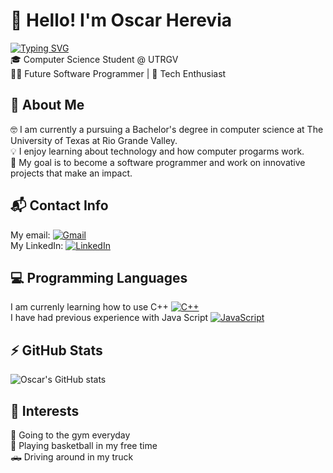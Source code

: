 # 👋 Hello! I'm Oscar Herevia <br>
[![Typing SVG](https://readme-typing-svg.demolab.com?lines=“And+whatever+you+do,""+Do+it+heartily.”;“As+to+the+Lord,+not+for+men.”;–+Colossians+3:23)](https://git.io/typing-svg)<br>
🎓 Computer Science Student @ UTRGV <br>
👨‍💻 Future Software Programmer | 🚀 Tech Enthusiast
## 🧠 About Me
🤓 I am currently a pursuing a Bachelor's degree in computer science at The University of Texas at Rio Grande Valley. <br>
💡 I enjoy learning about technology and how computer progarms work. <br>
🎯 My goal is to become a software programmer and work on innovative projects that make an impact. <br>
## 📬 Contact Info
My email: [![Gmail](https://img.shields.io/badge/Gmail-D14836?logo=gmail&logoColor=white)](mailto:oaherevia@gmail.com) <br>
My LinkedIn: [![LinkedIn](https://custom-icon-badges.demolab.com/badge/LinkedIn-0A66C2?logo=linkedin-white&logoColor=fff)](https://www.linkedin.com/in/oscar-herevia-658015384/)
## 💻 Programming Languages
I am currenly learning how to use C++ [![C++](https://img.shields.io/badge/C++-%2300599C.svg?logo=c%2B%2B&logoColor=white)](#) <br>
I have had previous experience with Java Script [![JavaScript](https://img.shields.io/badge/JavaScript-F7DF1E?logo=javascript&logoColor=000)](#)
## ⚡ GitHub Stats
![Oscar's GitHub stats](https://github-readme-stats.vercel.app/api?username=Oscarrr23&show_icons=true&theme=tokyonight) <br>
## 🧩 Interests
💪 Going to the gym everyday  <br>
🏀 Playing basketball in my free time <br>
🛻 Driving around in my truck <br>
